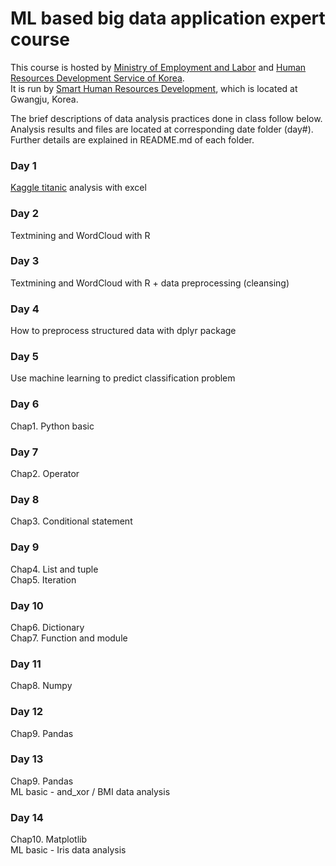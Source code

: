 # ML based big data application expert course

This course is hosted by [Ministry of Employment and Labor](http://www.moel.go.kr/) and [Human Resources Development Service of Korea](http://www.hrdkorea.or.kr/).  
It is run by [Smart Human Resources Development](https://www.smhrd.or.kr/), which is located at Gwangju, Korea.  

The brief descriptions of data analysis practices done in class follow below.  
Analysis results and files are located at corresponding date folder (day#).  
Further details are explained in README.md of each folder.  

### Day 1
[Kaggle titanic](https://www.kaggle.com/c/titanic) analysis with excel

### Day 2
Textmining and WordCloud with R

### Day 3
Textmining and WordCloud with R + data preprocessing (cleansing)

### Day 4
How to preprocess structured data with dplyr package

### Day 5
Use machine learning to predict classification problem

### Day 6
Chap1. Python basic

### Day 7
Chap2. Operator

### Day 8
Chap3. Conditional statement

### Day 9
Chap4. List and tuple  
Chap5. Iteration

### Day 10
Chap6. Dictionary  
Chap7. Function and module

### Day 11
Chap8. Numpy

### Day 12
Chap9. Pandas

### Day 13
Chap9. Pandas  
ML basic - and_xor / BMI data analysis

### Day 14
Chap10. Matplotlib  
ML basic - Iris data analysis
